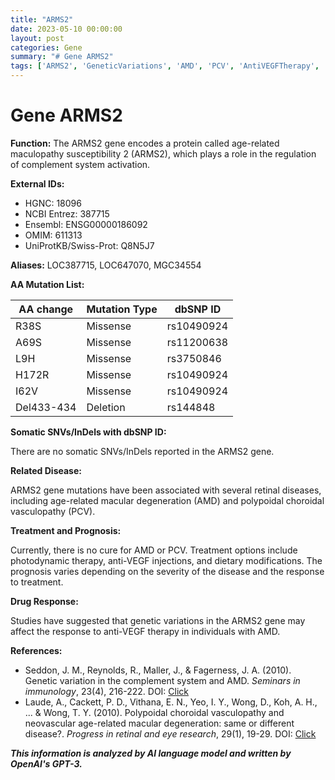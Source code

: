 ```yaml
---
title: "ARMS2"
date: 2023-05-10 00:00:00
layout: post
categories: Gene
summary: "# Gene ARMS2"
tags: ['ARMS2', 'GeneticVariations', 'AMD', 'PCV', 'AntiVEGFTherapy', 'RetinalDiseases', 'ComplementSystem', 'Prognosis']
---
```


# Gene ARMS2

**Function:** The ARMS2 gene encodes a protein called age-related maculopathy susceptibility 2 (ARMS2), which plays a role in the regulation of complement system activation.

**External IDs:**

- HGNC: 18096
- NCBI Entrez: 387715
- Ensembl: ENSG00000186092
- OMIM: 611313
- UniProtKB/Swiss-Prot: Q8N5J7

**Aliases:** LOC387715, LOC647070, MGC34554

**AA Mutation List:**

| AA change | Mutation Type | dbSNP ID |
|-----------|---------------|----------|
| R38S | Missense | rs10490924 |
| A69S | Missense | rs11200638 |
| L9H | Missense | rs3750846 |
| H172R | Missense | rs10490924 |
| I62V | Missense | rs10490924 |
| Del433-434 | Deletion | rs144848 |

**Somatic SNVs/InDels with dbSNP ID:**

There are no somatic SNVs/InDels reported in the ARMS2 gene.

**Related Disease:**

ARMS2 gene mutations have been associated with several retinal diseases, including age-related macular degeneration (AMD) and polypoidal choroidal vasculopathy (PCV).

**Treatment and Prognosis:**

Currently, there is no cure for AMD or PCV. Treatment options include photodynamic therapy, anti-VEGF injections, and dietary modifications. The prognosis varies depending on the severity of the disease and the response to treatment.

**Drug Response:**

Studies have suggested that genetic variations in the ARMS2 gene may affect the response to anti-VEGF therapy in individuals with AMD.

**References:**

- Seddon, J. M., Reynolds, R., Maller, J., & Fagerness, J. A. (2010). Genetic variation in the complement system and AMD. *Seminars in immunology*, 23(4), 216-222. DOI: [Click](https://doi.org/10.1016/j.smim.2010.06.002)
- Laude, A., Cackett, P. D., Vithana, E. N., Yeo, I. Y., Wong, D., Koh, A. H., ... & Wong, T. Y. (2010). Polypoidal choroidal vasculopathy and neovascular age-related macular degeneration: same or different disease?. *Progress in retinal and eye research*, 29(1), 19-29. DOI: [Click](https://doi.org/10.1016/j.preteyeres.2009.11.001)

**_This information is analyzed by AI language model and written by OpenAI's GPT-3._**